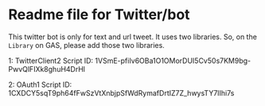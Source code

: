 # Readme file for Twitter/bot

This twitter bot is only for text and url tweet.
It uses two libraries. So, on the `Library` on GAS, please add those two libraries.

1: TwitterClient2
Script ID: 1VSmE-pfiIv6OBa1O1OMorDUI5Cv50s7KM9bg-PwvQlFIXk8ghuH4DrHl

2: OAuth1
Script ID: 1CXDCY5sqT9ph64fFwSzVtXnbjpSfWdRymafDrtIZ7Z_hwysTY7IIhi7s
